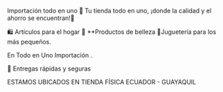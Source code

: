 Importación todo en uno
🌟 Tu tienda todo en uno, ¡donde la calidad y el ahorro se encuentran!🌟

🛍️ Artículos para el hogar
💄 **Productos de belleza
🎁Juguetería para los más pequeños.

En Todo en Uno Importación .

🚚 Entregas rápidas y seguras

ESTAMOS UBICADOS EN TIENDA FÍSICA ECUADOR - GUAYAQUIL 
